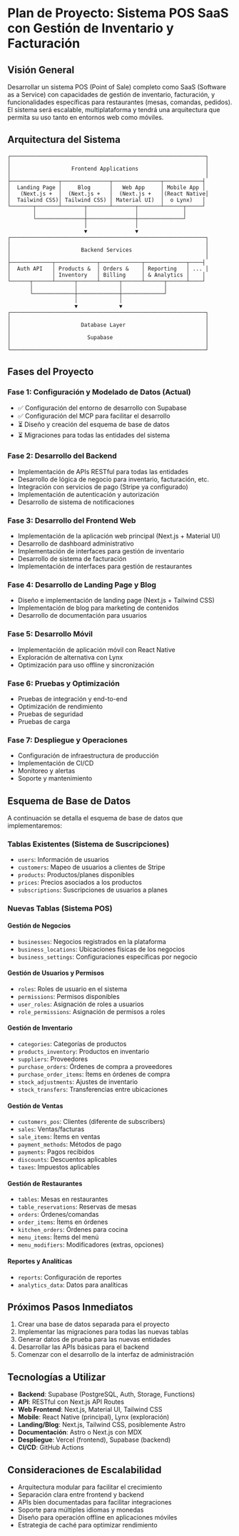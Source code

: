 # Plan de Proyecto: Sistema POS SaaS con Gestión de Inventario y Facturación

## Visión General

Desarrollar un sistema POS (Point of Sale) completo como SaaS (Software as a Service) con capacidades de gestión de inventario, facturación, y funcionalidades específicas para restaurantes (mesas, comandas, pedidos). El sistema será escalable, multiplataforma y tendrá una arquitectura que permita su uso tanto en entornos web como móviles.

## Arquitectura del Sistema

```
┌─────────────────────────────────────────────────────────────┐
│                                                             │
│                   Frontend Applications                     │
│                                                             │
├───────────────┬───────────────┬───────────────┬────────────┤
│  Landing Page │     Blog      │   Web App     │ Mobile App │
│   (Next.js +  │  (Next.js +   │  (Next.js +   │(React Native│
│  Tailwind CSS)│ Tailwind CSS) │ Material UI)  │  o Lynx)   │
└───────┬───────┴───────┬───────┴───────┬───────┴──────┬─────┘
        │               │               │              │
        └───────────────┼───────────────┼──────────────┘
                        │               │
                        ▼               ▼
┌─────────────────────────────────────────────────────────────┐
│                                                             │
│                      Backend Services                       │
│                                                             │
├─────────────┬─────────────┬─────────────┬─────────────┬────┤
│  Auth API   │ Products &  │ Orders &    │ Reporting   │ ... │
│             │ Inventory   │ Billing     │ & Analytics │    │
└──────┬──────┴──────┬──────┴──────┬──────┴──────┬──────┴────┘
       │             │             │             │
       └─────────────┼─────────────┼─────────────┘
                     │             │
                     ▼             ▼
┌─────────────────────────────────────────────────────────────┐
│                                                             │
│                      Database Layer                         │
│                                                             │
│                        Supabase                             │
│                                                             │
└─────────────────────────────────────────────────────────────┘
```

## Fases del Proyecto

### Fase 1: Configuración y Modelado de Datos (Actual)
- ✅ Configuración del entorno de desarrollo con Supabase
- ✅ Configuración del MCP para facilitar el desarrollo
- ⏳ Diseño y creación del esquema de base de datos
- ⏳ Migraciones para todas las entidades del sistema

### Fase 2: Desarrollo del Backend
- Implementación de APIs RESTful para todas las entidades
- Desarrollo de lógica de negocio para inventario, facturación, etc.
- Integración con servicios de pago (Stripe ya configurado)
- Implementación de autenticación y autorización
- Desarrollo de sistema de notificaciones

### Fase 3: Desarrollo del Frontend Web
- Implementación de la aplicación web principal (Next.js + Material UI)
- Desarrollo de dashboard administrativo
- Implementación de interfaces para gestión de inventario
- Desarrollo de sistema de facturación
- Implementación de interfaces para gestión de restaurantes

### Fase 4: Desarrollo de Landing Page y Blog
- Diseño e implementación de landing page (Next.js + Tailwind CSS)
- Implementación de blog para marketing de contenidos
- Desarrollo de documentación para usuarios

### Fase 5: Desarrollo Móvil
- Implementación de aplicación móvil con React Native
- Exploración de alternativa con Lynx
- Optimización para uso offline y sincronización

### Fase 6: Pruebas y Optimización
- Pruebas de integración y end-to-end
- Optimización de rendimiento
- Pruebas de seguridad
- Pruebas de carga

### Fase 7: Despliegue y Operaciones
- Configuración de infraestructura de producción
- Implementación de CI/CD
- Monitoreo y alertas
- Soporte y mantenimiento

## Esquema de Base de Datos

A continuación se detalla el esquema de base de datos que implementaremos:

### Tablas Existentes (Sistema de Suscripciones)
- `users`: Información de usuarios
- `customers`: Mapeo de usuarios a clientes de Stripe
- `products`: Productos/planes disponibles
- `prices`: Precios asociados a los productos
- `subscriptions`: Suscripciones de usuarios a planes

### Nuevas Tablas (Sistema POS)

#### Gestión de Negocios
- `businesses`: Negocios registrados en la plataforma
- `business_locations`: Ubicaciones físicas de los negocios
- `business_settings`: Configuraciones específicas por negocio

#### Gestión de Usuarios y Permisos
- `roles`: Roles de usuario en el sistema
- `permissions`: Permisos disponibles
- `user_roles`: Asignación de roles a usuarios
- `role_permissions`: Asignación de permisos a roles

#### Gestión de Inventario
- `categories`: Categorías de productos
- `products_inventory`: Productos en inventario
- `suppliers`: Proveedores
- `purchase_orders`: Órdenes de compra a proveedores
- `purchase_order_items`: Ítems en órdenes de compra
- `stock_adjustments`: Ajustes de inventario
- `stock_transfers`: Transferencias entre ubicaciones

#### Gestión de Ventas
- `customers_pos`: Clientes (diferente de subscribers)
- `sales`: Ventas/facturas
- `sale_items`: Ítems en ventas
- `payment_methods`: Métodos de pago
- `payments`: Pagos recibidos
- `discounts`: Descuentos aplicables
- `taxes`: Impuestos aplicables

#### Gestión de Restaurantes
- `tables`: Mesas en restaurantes
- `table_reservations`: Reservas de mesas
- `orders`: Órdenes/comandas
- `order_items`: Ítems en órdenes
- `kitchen_orders`: Órdenes para cocina
- `menu_items`: Ítems del menú
- `menu_modifiers`: Modificadores (extras, opciones)

#### Reportes y Analíticas
- `reports`: Configuración de reportes
- `analytics_data`: Datos para analíticas

## Próximos Pasos Inmediatos

1. Crear una base de datos separada para el proyecto
2. Implementar las migraciones para todas las nuevas tablas
3. Generar datos de prueba para las nuevas entidades
4. Desarrollar las APIs básicas para el backend
5. Comenzar con el desarrollo de la interfaz de administración

## Tecnologías a Utilizar

- **Backend**: Supabase (PostgreSQL, Auth, Storage, Functions)
- **API**: RESTful con Next.js API Routes
- **Web Frontend**: Next.js, Material UI, Tailwind CSS
- **Mobile**: React Native (principal), Lynx (exploración)
- **Landing/Blog**: Next.js, Tailwind CSS, posiblemente Astro
- **Documentación**: Astro o Next.js con MDX
- **Despliegue**: Vercel (frontend), Supabase (backend)
- **CI/CD**: GitHub Actions

## Consideraciones de Escalabilidad

- Arquitectura modular para facilitar el crecimiento
- Separación clara entre frontend y backend
- APIs bien documentadas para facilitar integraciones
- Soporte para múltiples idiomas y monedas
- Diseño para operación offline en aplicaciones móviles
- Estrategia de caché para optimizar rendimiento 